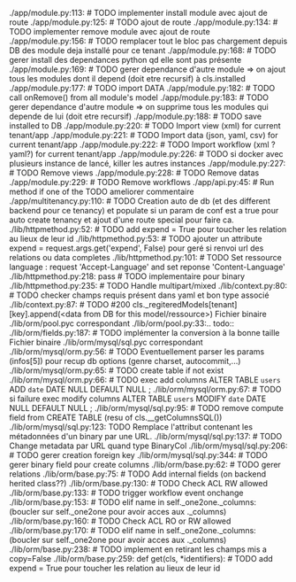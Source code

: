 ./app/module.py:113:        # TODO implementer install module avec ajout de route
./app/module.py:125:        # TODO ajout de route
./app/module.py:134:        # TODO implementer remove module avec ajout de route
./app/module.py:156:        # TODO remplacer tout le bloc pas chargement depuis DB des module deja installé pour ce tenant
./app/module.py:168:            # TODO gerer install des dependances python qd elle sont pas présente
./app/module.py:169:            # TODO gerer dependance d'autre module => on ajout tous les modules dont il depend (doit etre recursif) à cls.installed
./app/module.py:177:            # TODO import DATA
./app/module.py:182:            # TODO call onRemove() from all module's model
./app/module.py:183:            # TODO gerer dependance d'autre module => on supprime tous les modules qui depende de lui (doit etre recursif)
./app/module.py:188:        # TODO save installed to DB
./app/module.py:220:        # TODO Import view (xml) for current tenant/app
./app/module.py:221:        # TODO Import data (json, yaml, csv) for current tenant/app
./app/module.py:222:        # TODO Import workflow (xml ? yaml?) for current tenant/app
./app/module.py:226:        # TODO si docker avec plusieurs instance de lancé, killer les autres instances
./app/module.py:227:        # TODO Remove views
./app/module.py:228:        # TODO Remove datas
./app/module.py:229:        # TODO Remove workflows
./app/api.py:45:            # Run method if one of the TODO ameliorer commentaire
./app/multitenancy.py:110:            # TODO Creation auto de db (et des different backend pour ce tenancy) et populate si un param de conf est a true pour auto create tenancy et ajout d'une route special pour faire ca.
./lib/httpmethod.py:52:        # TODO add expend = True pour toucher les relation au lieux de leur id
./lib/httpmethod.py:53:        # TODO ajouter un attribute expend = request.args.get('expend', False) pour geré si renvoi url des relations ou data completes
./lib/httpmethod.py:101:        # TODO Set ressource language : request 'Accept-Language' and set reponse 'Content-Language'
./lib/httpmethod.py:218:            pass  # TODO implementaire pour binary
./lib/httpmethod.py:235:            # TODO Handle multipart/mixed
./lib/context.py:80:        # TODO checker champs requis présent dans yaml et bon type associé
./lib/context.py:87:                # TODO #200 cls._regiteredModels[tenant][key].append(<data from DB for this model/ressource>)
Fichier binaire ./lib/orm/pool.pyc correspondant
./lib/orm/pool.py:33:.. todo::
./lib/orm/fields.py:187:        # TODO implémenter la conversion à la bonne taille
Fichier binaire ./lib/orm/mysql/sql.pyc correspondant
./lib/orm/mysql/orm.py:56:        # TODO Eventuellement parser les params (infos[5]) pour recup db options (genre charset, autocommit,...)
./lib/orm/mysql/orm.py:65:        # TODO create table if not exist
./lib/orm/mysql/orm.py:66:        # TODO exec add columns ALTER TABLE `users` ADD `date` DATE NULL DEFAULT NULL ;
./lib/orm/mysql/orm.py:67:        # TODO si failure exec modify columns ALTER TABLE `users` MODIFY `date` DATE NULL DEFAULT NULL ;
./lib/orm/mysql/sql.py:95:        # TODO remove compute field from CREATE TABLE (resu of cls.__getColumnsSQL())
./lib/orm/mysql/sql.py:123:        TODO Remplace l'attribut contenant les métadonnées d'un binary par une URL.
./lib/orm/mysql/sql.py:137:            # TODO Change metadata par URL quand type BinaryCol
./lib/orm/mysql/sql.py:206:        # TODO gerer creation foreign key
./lib/orm/mysql/sql.py:344:        # TODO gerer binary field pour create columns
./lib/orm/base.py:62:                # TODO gerer relations
./lib/orm/base.py:75:    # TODO Add internal fields (on backend herited class??)
./lib/orm/base.py:130:            # TODO Check ACL RW allowed
./lib/orm/base.py:133:            # TODO trigger workflow event onchange
./lib/orm/base.py:153:        # TODO elif name in self._one2one._columns: (boucler sur self._one2one pour avoir acces aux ._columns)
./lib/orm/base.py:160:            # TODO Check ACL RO or RW allowed
./lib/orm/base.py:170:        # TODO elif name in self._one2one._columns: (boucler sur self._one2one pour avoir acces aux ._columns)
./lib/orm/base.py:238:        # TODO implement en retirant les champs mis a copy=False
./lib/orm/base.py:259:    def get(cls, *identifiers):  # TODO add expend = True pour toucher les relation au lieux de leur id

